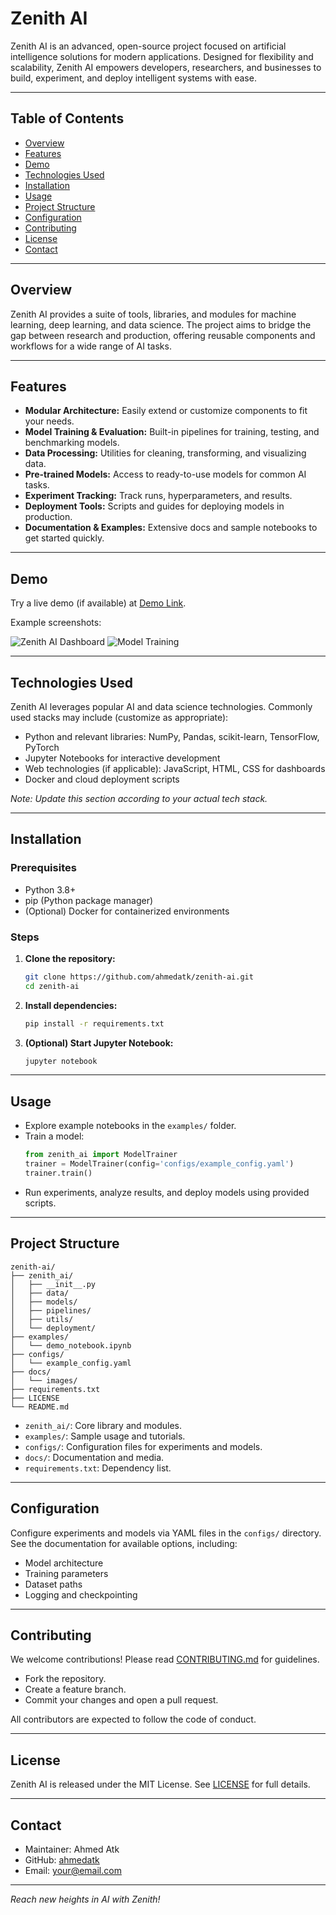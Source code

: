 # Zenith AI

Zenith AI is an advanced, open-source project focused on artificial intelligence solutions for modern applications. Designed for flexibility and scalability, Zenith AI empowers developers, researchers, and businesses to build, experiment, and deploy intelligent systems with ease.

---

## Table of Contents

- [Overview](#overview)
- [Features](#features)
- [Demo](#demo)
- [Technologies Used](#technologies-used)
- [Installation](#installation)
- [Usage](#usage)
- [Project Structure](#project-structure)
- [Configuration](#configuration)
- [Contributing](#contributing)
- [License](#license)
- [Contact](#contact)

---

## Overview

Zenith AI provides a suite of tools, libraries, and modules for machine learning, deep learning, and data science. The project aims to bridge the gap between research and production, offering reusable components and workflows for a wide range of AI tasks.

---

## Features

- **Modular Architecture:** Easily extend or customize components to fit your needs.
- **Model Training & Evaluation:** Built-in pipelines for training, testing, and benchmarking models.
- **Data Processing:** Utilities for cleaning, transforming, and visualizing data.
- **Pre-trained Models:** Access to ready-to-use models for common AI tasks.
- **Experiment Tracking:** Track runs, hyperparameters, and results.
- **Deployment Tools:** Scripts and guides for deploying models in production.
- **Documentation & Examples:** Extensive docs and sample notebooks to get started quickly.

---

## Demo

Try a live demo (if available) at [Demo Link](#).

Example screenshots:

![Zenith AI Dashboard](docs/images/dashboard.png)
![Model Training](docs/images/model_training.png)

---

## Technologies Used

Zenith AI leverages popular AI and data science technologies. Commonly used stacks may include (customize as appropriate):

- Python and relevant libraries: NumPy, Pandas, scikit-learn, TensorFlow, PyTorch
- Jupyter Notebooks for interactive development
- Web technologies (if applicable): JavaScript, HTML, CSS for dashboards
- Docker and cloud deployment scripts

*Note: Update this section according to your actual tech stack.*

---

## Installation

### Prerequisites

- Python 3.8+
- pip (Python package manager)
- (Optional) Docker for containerized environments

### Steps

1. **Clone the repository:**
   ```bash
   git clone https://github.com/ahmedatk/zenith-ai.git
   cd zenith-ai
   ```

2. **Install dependencies:**
   ```bash
   pip install -r requirements.txt
   ```

3. **(Optional) Start Jupyter Notebook:**
   ```bash
   jupyter notebook
   ```

---

## Usage

- Explore example notebooks in the `examples/` folder.
- Train a model:
  ```python
  from zenith_ai import ModelTrainer
  trainer = ModelTrainer(config='configs/example_config.yaml')
  trainer.train()
  ```
- Run experiments, analyze results, and deploy models using provided scripts.

---

## Project Structure

```text
zenith-ai/
├── zenith_ai/
│   ├── __init__.py
│   ├── data/
│   ├── models/
│   ├── pipelines/
│   ├── utils/
│   └── deployment/
├── examples/
│   └── demo_notebook.ipynb
├── configs/
│   └── example_config.yaml
├── docs/
│   └── images/
├── requirements.txt
├── LICENSE
└── README.md
```

- `zenith_ai/`: Core library and modules.
- `examples/`: Sample usage and tutorials.
- `configs/`: Configuration files for experiments and models.
- `docs/`: Documentation and media.
- `requirements.txt`: Dependency list.

---

## Configuration

Configure experiments and models via YAML files in the `configs/` directory. See the documentation for available options, including:

- Model architecture
- Training parameters
- Dataset paths
- Logging and checkpointing

---

## Contributing

We welcome contributions! Please read [CONTRIBUTING.md](CONTRIBUTING.md) for guidelines.

- Fork the repository.
- Create a feature branch.
- Commit your changes and open a pull request.

All contributors are expected to follow the code of conduct.

---

## License

Zenith AI is released under the MIT License. See [LICENSE](LICENSE) for full details.

---

## Contact

- Maintainer: Ahmed Atk
- GitHub: [ahmedatk](https://github.com/ahmedatk)
- Email: your@email.com

---

*Reach new heights in AI with Zenith!*
